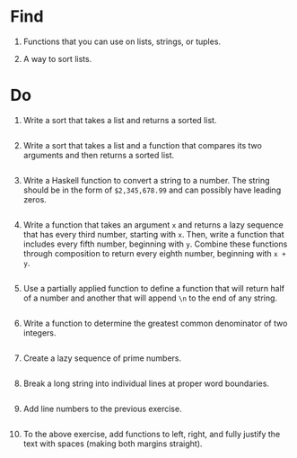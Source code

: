 # Find

1. Functions that you can use on lists, strings, or tuples.

2. A way to sort lists.

# Do

1. Write a sort that takes a list and returns a sorted list.

```Haskell
```

2. Write a sort that takes a list and a function that compares its two arguments
and then returns a sorted list.

```Haskell
```

3. Write a Haskell function to convert a string to a number. The string should
be in the form of `$2,345,678.99` and can possibly have leading zeros.

```Haskell
```

4. Write a function that takes an argument `x` and returns a lazy sequence that
has every third number, starting with `x`. Then, write a function that includes
every fifth number, beginning with `y`. Combine these functions through
composition to return every eighth number, beginning with `x + y`.

```Haskell
```

5. Use a partially applied function to define a function that will return half
of a number and another that will append `\n` to the end of any string.

```Haskell
```

6. Write a function to determine the greatest common denominator of two
integers.

```Haskell
```

7. Create a lazy sequence of prime numbers.

```Haskell
```

8. Break a long string into individual lines at proper word boundaries.

```Haskell
```

9. Add line numbers to the previous exercise.

```Haskell
```

10. To the above exercise, add functions to left, right, and fully justify the
text with spaces (making both margins straight).

```Haskell
```
